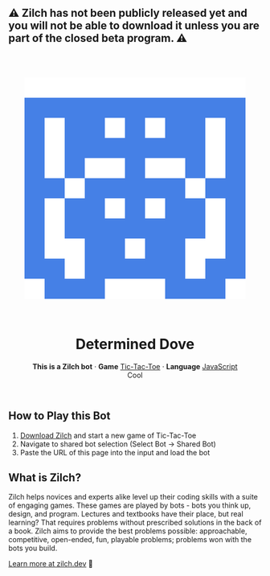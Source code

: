 ## ⚠️ Zilch has not been publicly released yet and you will not be able to download it unless you are part of the closed beta program. ⚠️

<br/>
<br/>
<p align="center">
    <img src="./avatar.svg"/>
</p>
<br/>
<h1 align="center">Determined Dove</h1>
<p align="center"><b>This is a Zilch bot</b> · <b>Game</b> <a href="https://zilch.dev/games/tic-tac-toe">Tic-Tac-Toe</a> · <b>Language</b> <a href="https://zilch.dev/languages/javascript">JavaScript</a><br/>Cool
</p>
<br/>

## How to Play this Bot

1. [Download Zilch](https://zilch.dev/download) and start a new game of Tic-Tac-Toe
2. Navigate to shared bot selection (Select Bot → Shared Bot)
3. Paste the URL of this page into the input and load the bot

## What is Zilch?

Zilch helps novices and experts alike level up their coding skills with a suite of engaging games. These games are played by bots - bots you think up, design, and program. Lectures and textbooks have their place, but real learning? That requires problems without prescribed solutions in the back of a book. Zilch aims to provide the best problems possible: approachable, competitive, open-ended, fun, playable problems; problems won with the bots you build.

[Learn more at zilch.dev](https://zilch.dev) 🚀